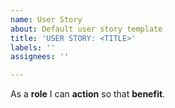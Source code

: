 ```yaml
---
name: User Story
about: Default user story template
title: 'USER STORY: <TITLE>'
labels: ''
assignees: ''

---
```


As a **role** I can **action** so that **benefit**.
